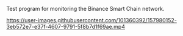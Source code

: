 Test program for monitoring the Binance Smart Chain network.


https://user-images.githubusercontent.com/101360392/157980152-3eb572e7-e37f-4607-9791-5f8b7d1f69ae.mp4

